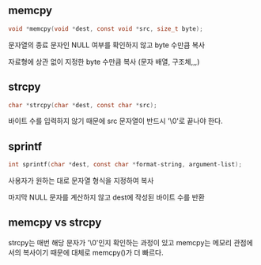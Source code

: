 ## memcpy
```c
void *memcpy(void *dest, const void *src, size_t byte);
```
문자열의 종료 문자인 NULL 여부를 확인하지 않고 byte 수만큼 복사

자료형에 상관 없이 지정한 byte 수만큼 복사 (문자 배열, 구조체,,,)

## strcpy
```c
char *strcpy(char *dest, const char *src);
```
바이트 수를 입력하지 않기 때문에 src 문자열이 반드시 '\0'로 끝나야 한다.

## sprintf
```c
int sprintf(char *dest, const char *format-string, argument-list);
```
사용자가 원하는 대로 문자열 형식을 지정하여 복사

마지막 NULL 문자를 계산하지 않고 dest에 작성된 바이트 수를 반환

## memcpy vs strcpy
strcpy는 매번 해당 문자가 '\0'인지 확인하는 과정이 있고 memcpy는 메모리 관점에서의 복사이기 때문에 대체로 memcpy()가 더 빠르다.
